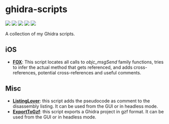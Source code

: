 # ghidra-scripts
[![](https://img.shields.io/github/stars/federicodotta/ghidra-scripts.svg?color=yellow)](https://github.com/federicodotta/ghidra-scripts)
[![](https://img.shields.io/github/forks/federicodotta/ghidra-scripts.svg?color=green)](https://github.com/federicodotta/ghidra-scripts)
[![](https://img.shields.io/github/issues-raw/federicodotta/ghidra-scripts.svg?color=red)](https://github.com/federicodotta/ghidra-scripts/issues)
[![](https://img.shields.io/badge/license-MIT%20License-red.svg?color=lightgray)](https://opensource.org/licenses/MIT) 
[![](https://img.shields.io/badge/twitter-apps3c-blue.svg)](https://twitter.com/apps3c)

A collection of my Ghidra scripts.

## iOS	
* **[FOX](https://github.com/federicodotta/ghidra-scripts/tree/master/FOX/)**: This script locates all calls to *objc_msgSend* family functions, tries to infer the actual method that gets referenced, and adds cross-references, potential cross-references and useful comments.

## Misc
* **[ListingLover](https://github.com/federicodotta/ghidra-scripts/tree/master/ListingLover/)**: this script adds the pseudocode as comment to the disassembly listing. It can be used from the GUI or in headless mode.
* **[ExportToGzf](https://github.com/federicodotta/ghidra-scripts/tree/master/ExportToGzf/)**: this script exports a Ghidra project in gzf format. It can be used from the GUI or in headless mode.